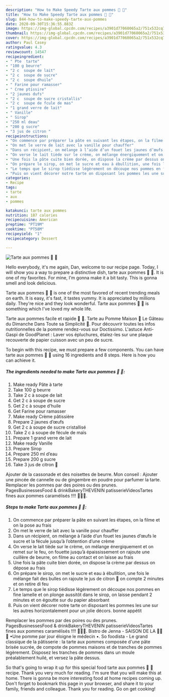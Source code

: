 ```yaml
---
description: "How to Make Speedy Tarte aux pommes 🍎 🍏"
title: "How to Make Speedy Tarte aux pommes 🍎 🍏"
slug: 844-how-to-make-speedy-tarte-aux-pommes
date: 2020-09-30T15:36:55.883Z
image: https://img-global.cpcdn.com/recipes/a3901d77060065a2/751x532cq70/tarte-aux-pommes-🍎-🍏-photo-principale-de-la-recette.jpg
thumbnail: https://img-global.cpcdn.com/recipes/a3901d77060065a2/751x532cq70/tarte-aux-pommes-🍎-🍏-photo-principale-de-la-recette.jpg
cover: https://img-global.cpcdn.com/recipes/a3901d77060065a2/751x532cq70/tarte-aux-pommes-🍎-🍏-photo-principale-de-la-recette.jpg
author: Paul Casey
ratingvalue: 4.3
reviewcount: 14547
recipeingredient:
- " Pte  tarte"
- "100 g beurre"
- "2 c  soupe de lait"
- "2 c  soupe de sucre"
- "2 c  soupe dhuile"
- " Farine pour ramasser"
- " Crme ptissire"
- "2 jaunes dufs"
- "2 c  soupe de sucre cristallis"
- "2 c  soupe de fcule de mas"
- "1 grand verre de lait"
- " Vanille"
- " Sirop"
- "250 ml deau"
- "200 g sucre"
- "3 jus de citron "
recipeinstructions:
- "On commence par préparer la pâte en suivant les étapes, on la filme et on la pose au frais"
- "On met le verre de lait avec la vanille pour chauffer"
- "Dans un récipient, on mélange à l’aide d’un fouet les jaunes d’œufs le sucre et la fécule jusqu’à l’obtention d’une crème"
- "On verse le lait tiède sur le crème, on mélange énergiquement et on remet sur le feu, on fouette jusqu’à épaississement on rajoute une cuillère de beurre, on filme au contact et on laisse au frais"
- "Une fois la pâte cuite bien dorée, on dispose la crème par dessus on dépose au frais"
- "On prépare le sirop, on met le sucre et eau à ébullition, une fois le mélange fait des bulles on rajoute le jus de citron 🍋 on compte 2 minutes et on retire di feu"
- "Le temps que le sirop tiédisse légèrement on découpe nos pommes en fine lamelle et on plonge aussitôt dans le sirop, on laisse pendant 2 minutes et on égoutte sur du papier absorbant"
- "Puis on vient décorer notre tarte on disposant les pommes les une sur les autres horizontalement pour un jolie décors. bonne appétit"
categories:
- Recipe
tags:
- tarte
- aux
- pommes

katakunci: tarte aux pommes 
nutrition: 187 calories
recipecuisine: American
preptime: "PT19M"
cooktime: "PT58M"
recipeyield: "1"
recipecategory: Dessert

---
```



![Tarte aux pommes 🍎 🍏](https://img-global.cpcdn.com/recipes/a3901d77060065a2/751x532cq70/tarte-aux-pommes-🍎-🍏-photo-principale-de-la-recette.jpg)

Hello everybody, it's me again, Dan, welcome to our recipe page. Today, I will show you a way to prepare a distinctive dish, tarte aux pommes 🍎 🍏. It is one of my favorites. For mine, I'm gonna make it a bit tasty. This is gonna smell and look delicious.

Tarte aux pommes 🍎 🍏 is one of the most favored of recent trending meals on earth. It is easy, it's fast, it tastes yummy. It is appreciated by millions daily. They're nice and they look wonderful. Tarte aux pommes 🍎 🍏 is something which I've loved my whole life.

Tarte aux pommes facile et rapide 🍏 🍎. Tarte au Pomme Maison 🍎 Le Gâteau du Dimanche Dans Toute sa Simplicité 💯. Pour découvrir toutes les infos nutritionnelles de la pomme rendez-vous sur Doctissimo. L&#39;astuce Anti-Gaspi de GoodPlanet : Laver vos épluchures, étalez-les sur une plaque recouverte de papier cuisson avec un peu de sucre.


To begin with this recipe, we must prepare a few components. You can have tarte aux pommes 🍎 🍏 using 16 ingredients and 8 steps. Here is how you can achieve it.

<!--inarticleads1-->

##### The ingredients needed to make Tarte aux pommes 🍎 🍏:

1. Make ready  Pâte à tarte
1. Take 100 g beurre
1. Take 2 c à soupe de lait
1. Get 2 c à soupe de sucre
1. Get 2 c à soupe d’huile
1. Get  Farine pour ramasser
1. Make ready  Crème pâtissière
1. Prepare 2 jaunes d’œufs
1. Get 2 c à soupe de sucre cristallisé
1. Take 2 c à soupe de fécule de maïs
1. Prepare 1 grand verre de lait
1. Make ready  Vanille
1. Prepare  Sirop
1. Prepare 250 ml d’eau
1. Prepare 200 g sucre
1. Take 3 jus de citron 🍋


Ajouter de la cassonade et des noisettes de beurre. Mon conseil : Ajouter une pincée de cannelle ou de gingembre en poudre pour parfumer la tarte. Remplacer les pommes par des poires ou des prunes. PagesBusinessesFood &amp; drinkBakeryTHEVENIN patisserieVideosTartes fines aux pommes caramélisés !!!! 🍏🔥🍎. 

<!--inarticleads2-->

##### Steps to make Tarte aux pommes 🍎 🍏:

1. On commence par préparer la pâte en suivant les étapes, on la filme et on la pose au frais
1. On met le verre de lait avec la vanille pour chauffer
1. Dans un récipient, on mélange à l’aide d’un fouet les jaunes d’œufs le sucre et la fécule jusqu’à l’obtention d’une crème
1. On verse le lait tiède sur le crème, on mélange énergiquement et on remet sur le feu, on fouette jusqu’à épaississement on rajoute une cuillère de beurre, on filme au contact et on laisse au frais
1. Une fois la pâte cuite bien dorée, on dispose la crème par dessus on dépose au frais
1. On prépare le sirop, on met le sucre et eau à ébullition, une fois le mélange fait des bulles on rajoute le jus de citron 🍋 on compte 2 minutes et on retire di feu
1. Le temps que le sirop tiédisse légèrement on découpe nos pommes en fine lamelle et on plonge aussitôt dans le sirop, on laisse pendant 2 minutes et on égoutte sur du papier absorbant
1. Puis on vient décorer notre tarte on disposant les pommes les une sur les autres horizontalement pour un jolie décors. bonne appétit


Remplacer les pommes par des poires ou des prunes. PagesBusinessesFood &amp; drinkBakeryTHEVENIN patisserieVideosTartes fines aux pommes caramélisés !!!! 🍏🔥🍎. Bistro de Jenna - SAISON DE LA 🍏🍎🍏 •Une pomme par jour éloigne le médecin •. So foodista - Le grand classique de la pâtisserie : la tarte aux pommes composée d&#39;une pâte brisée sucrée, de compote de pommes maisons et de tranches de pommes légèrement. Disposez les tranches de pommes dans un moule préalablement huilé, et versez la pâte dessus. 

So that's going to wrap it up for this special food tarte aux pommes 🍎 🍏 recipe. Thank you very much for reading. I'm sure that you will make this at home. There is gonna be more interesting food at home recipes coming up. Don't forget to bookmark this page in your browser, and share it to your family, friends and colleague. Thank you for reading. Go on get cooking!
